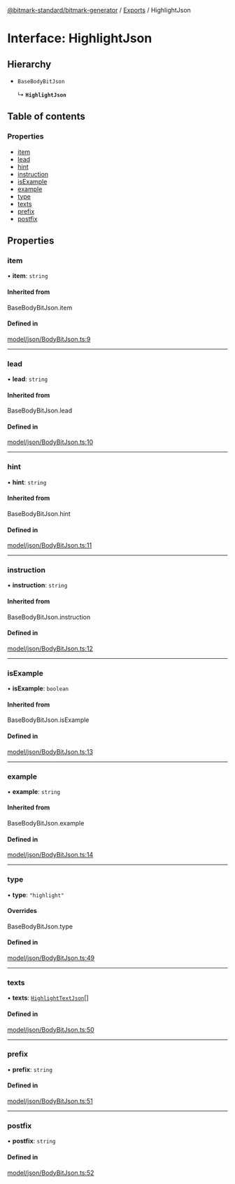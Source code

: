 [@bitmark-standard/bitmark-generator](../API.md) / [Exports](../modules.md) / HighlightJson

# Interface: HighlightJson

## Hierarchy

- `BaseBodyBitJson`

  ↳ **`HighlightJson`**

## Table of contents

### Properties

- [item](HighlightJson.md#item)
- [lead](HighlightJson.md#lead)
- [hint](HighlightJson.md#hint)
- [instruction](HighlightJson.md#instruction)
- [isExample](HighlightJson.md#isExample)
- [example](HighlightJson.md#example)
- [type](HighlightJson.md#type)
- [texts](HighlightJson.md#texts)
- [prefix](HighlightJson.md#prefix)
- [postfix](HighlightJson.md#postfix)

## Properties

### item

• **item**: `string`

#### Inherited from

BaseBodyBitJson.item

#### Defined in

[model/json/BodyBitJson.ts:9](https://github.com/getMoreBrain/bitmark-generator/blob/416295c/src/model/json/BodyBitJson.ts#L9)

___

### lead

• **lead**: `string`

#### Inherited from

BaseBodyBitJson.lead

#### Defined in

[model/json/BodyBitJson.ts:10](https://github.com/getMoreBrain/bitmark-generator/blob/416295c/src/model/json/BodyBitJson.ts#L10)

___

### hint

• **hint**: `string`

#### Inherited from

BaseBodyBitJson.hint

#### Defined in

[model/json/BodyBitJson.ts:11](https://github.com/getMoreBrain/bitmark-generator/blob/416295c/src/model/json/BodyBitJson.ts#L11)

___

### instruction

• **instruction**: `string`

#### Inherited from

BaseBodyBitJson.instruction

#### Defined in

[model/json/BodyBitJson.ts:12](https://github.com/getMoreBrain/bitmark-generator/blob/416295c/src/model/json/BodyBitJson.ts#L12)

___

### isExample

• **isExample**: `boolean`

#### Inherited from

BaseBodyBitJson.isExample

#### Defined in

[model/json/BodyBitJson.ts:13](https://github.com/getMoreBrain/bitmark-generator/blob/416295c/src/model/json/BodyBitJson.ts#L13)

___

### example

• **example**: `string`

#### Inherited from

BaseBodyBitJson.example

#### Defined in

[model/json/BodyBitJson.ts:14](https://github.com/getMoreBrain/bitmark-generator/blob/416295c/src/model/json/BodyBitJson.ts#L14)

___

### type

• **type**: ``"highlight"``

#### Overrides

BaseBodyBitJson.type

#### Defined in

[model/json/BodyBitJson.ts:49](https://github.com/getMoreBrain/bitmark-generator/blob/416295c/src/model/json/BodyBitJson.ts#L49)

___

### texts

• **texts**: [`HighlightTextJson`](HighlightTextJson.md)[]

#### Defined in

[model/json/BodyBitJson.ts:50](https://github.com/getMoreBrain/bitmark-generator/blob/416295c/src/model/json/BodyBitJson.ts#L50)

___

### prefix

• **prefix**: `string`

#### Defined in

[model/json/BodyBitJson.ts:51](https://github.com/getMoreBrain/bitmark-generator/blob/416295c/src/model/json/BodyBitJson.ts#L51)

___

### postfix

• **postfix**: `string`

#### Defined in

[model/json/BodyBitJson.ts:52](https://github.com/getMoreBrain/bitmark-generator/blob/416295c/src/model/json/BodyBitJson.ts#L52)
